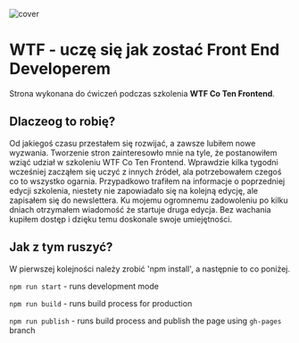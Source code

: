 ![cover](https://cotenfrontend.pl/img/cover.png)

# WTF - uczę się jak zostać Front End Developerem 

Strona wykonana do ćwiczeń podczas szkolenia **WTF Co Ten Frontend**.

## Dlaczeog to robię?

Od jakiegoś czasu przestałem się rozwijać, a zawsze lubiłem nowe wyzwania. Tworzenie stron zainteresowło mnie na tyle, że postanowiłem wziąć udział w szkoleniu WTF Co Ten Frontend. Wprawdzie kilka tygodni wcześniej zacząłem się uczyć z innych źródeł, ala potrzebowałem czegoś co to wszystko ogarnia. Przypadkowo trafiłem na informacje o poprzedniej edycji szkolenia, niestety nie zapowiadało się na kolejną edycję, ale zapisałem się do newslettera. Ku mojemu ogromnemu zadowoleniu po kilku dniach otrzymałem wiadomość że startuje druga edycja. Bez wachania kupiłem dostęp i dzięku temu doskonale swoje umiejętności.

## Jak z tym ruszyć?

W pierwszej kolejności należy zrobić 'npm install', a następnie to co poniżej.

`npm run start` - runs development mode

`npm run build` - runs build process for production

`npm run publish` - runs build process and publish the page using `gh-pages` branch

